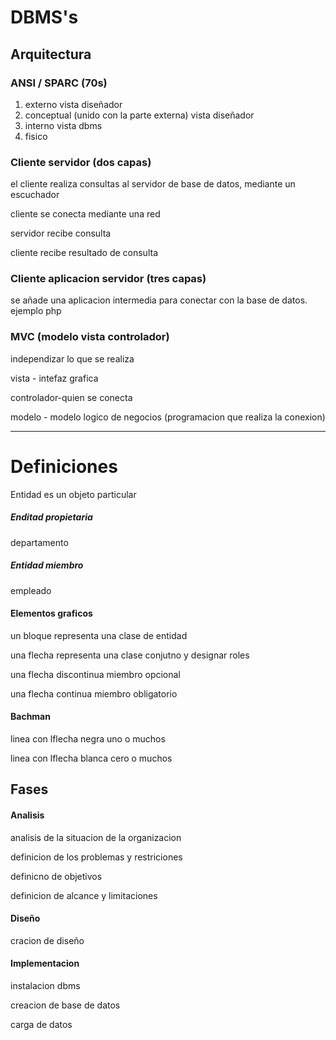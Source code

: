 # DBMS's

## Arquitectura

### ANSI / SPARC (70s)

1. externo vista diseñador
2. conceptual (unido con la parte externa) vista diseñador
3. interno vista dbms
4. fisico



### Cliente servidor (dos capas)

el cliente realiza consultas al servidor de base de datos, mediante un escuchador

cliente se conecta mediante una red

servidor recibe consulta

cliente recibe resultado de consulta



### Cliente aplicacion servidor (tres capas)

se añade una aplicacion intermedia para conectar con la base de datos. ejemplo php



### MVC (modelo vista controlador)

independizar lo que se realiza

vista - intefaz grafica

controlador-quien se conecta

modelo - modelo logico de negocios (programacion que realiza la conexion)



------

# Definiciones

Entidad es un objeto particular

##### Enditad propietaria 

departamento

##### Entidad miembro

empleado





#### Elementos graficos

un bloque representa una clase de entidad

una flecha representa una clase conjutno y designar roles

una flecha discontinua miembro opcional

una flecha continua miembro obligatorio



#### Bachman

linea con lflecha negra uno o muchos

linea con lflecha blanca cero o muchos





## Fases

#### Analisis

analisis de la situacion de la organizacion

definicion de los problemas y restriciones

definicno de objetivos

definicion de alcance y limitaciones



#### Diseño

cracion de diseño 



#### Implementacion

instalacion dbms

creacion de base de datos

carga de datos


